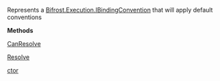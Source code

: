 Represents a [Bifrost.Execution.IBindingConvention](Bifrost.Execution.IBindingConvention) that will apply default conventions

**Methods**

[CanResolve](Bifrost.Execution.IBindingConvention.CanResolve)


[Resolve](Bifrost.Execution.IBindingConvention.Resolve)


[ctor](Bifrost.Execution.DefaultConvention.ctor)
